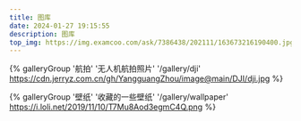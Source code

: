 ```yaml
---
title: 图库
date: 2024-01-27 19:15:55
description: 图库
top_img: https://img.examcoo.com/ask/7386438/202111/163673216190400.jpg
---
```


{% galleryGroup '航拍' '无人机航拍照片' '/gallery/dji' https://cdn.jerryz.com.cn/gh/YangguangZhou/image@main/DJI/dji.jpg %}

{% galleryGroup '壁纸' '收藏的一些壁纸' '/gallery/wallpaper' https://i.loli.net/2019/11/10/T7Mu8Aod3egmC4Q.png %}